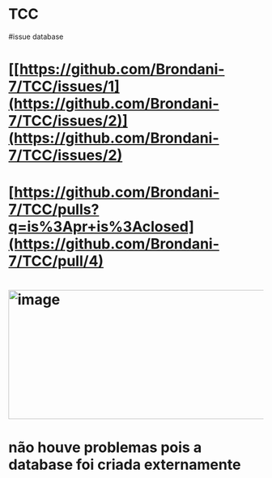 # TCC

#issue database
# [[https://github.com/Brondani-7/TCC/issues/1](https://github.com/Brondani-7/TCC/issues/2)](https://github.com/Brondani-7/TCC/issues/2)
# [https://github.com/Brondani-7/TCC/pulls?q=is%3Apr+is%3Aclosed](https://github.com/Brondani-7/TCC/pull/4)
# <img width="883" height="255" alt="image" src="https://github.com/user-attachments/assets/7d27ef07-8ca6-414e-b276-af9e4a74c056" />

# não houve problemas pois a database foi criada externamente
